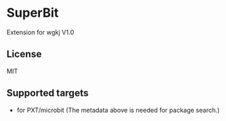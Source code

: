 # SuperBit

Extension for wgkj  V1.0

## License

MIT

## Supported targets

* for PXT/microbit
(The metadata above is needed for package search.)
